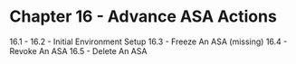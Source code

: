 # Chapter 16 - Advance ASA Actions

16.1 -
16.2 - Initial Environment Setup
16.3 -  Freeze An ASA (missing)
16.4 - Revoke An ASA
16.5 - Delete An ASA